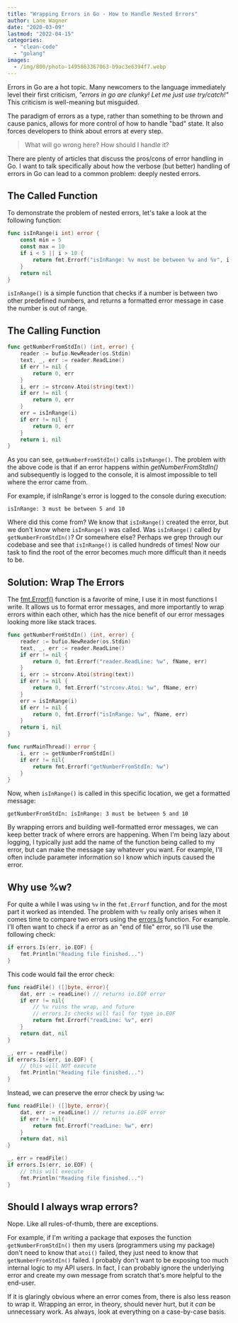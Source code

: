 ```yaml
---
title: "Wrapping Errors in Go - How to Handle Nested Errors"
author: Lane Wagner
date: "2020-03-09"
lastmod: "2022-04-15"
categories: 
  - "clean-code"
  - "golang"
images:
  - /img/800/photo-1495863367063-b9ac3e6394f7.webp
---
```


Errors in Go are a hot topic. Many newcomers to the language immediately level their first criticism, _"errors in go are clunky! Let me just use try/catch!"_ This criticism is well-meaning but misguided.

The paradigm of errors as a type, rather than something to be thrown and cause panics, allows for more control of how to handle "bad" state. It also forces developers to think about errors at every step.

> What will go wrong here? How should I handle it?

There are plenty of articles that discuss the pros/cons of error handling in Go. I want to talk specifically about how the verbose (but better) handling of errors in Go can lead to a common problem: deeply nested errors.

## The Called Function

To demonstrate the problem of nested errors, let's take a look at the following function:

```go
func isInRange(i int) error {
	const min = 5
	const max = 10
	if i < 5 || i > 10 {
		return fmt.Errorf("isInRange: %v must be between %v and %v", i, min, max)
	}
	return nil
}
```

`isInRange()` is a simple function that checks if a number is between two other predefined numbers, and returns a formatted error message in case the number is out of range.

## The Calling Function

```go
func getNumberFromStdIn() (int, error) {
	reader := bufio.NewReader(os.Stdin)
	text, _, err := reader.ReadLine()
	if err != nil {
		return 0, err
	}
	i, err := strconv.Atoi(string(text))
	if err != nil {
		return 0, err
	}
	err = isInRange(i)
	if err != nil {
		return 0, err
	}
	return i, nil
}
```

As you can see, `getNumberFromStdIn()` calls `isInRange()`. The problem with the above code is that if an error happens within _getNumberFromStdIn()_ and subsequently is logged to the console, it is almost impossible to tell where the error came from.

For example, if isInRange's error is logged to the console during execution:

```
isInRange: 3 must be between 5 and 10
```

Where did this come from? We know that `isInRange()` created the error, but we don't know where `isInRange()` was called. Was `isInRange()` called by `getNumberFromStdIn()`? Or somewhere else? Perhaps we grep through our codebase and see that `isInRange()` is called hundreds of times! Now our task to find the root of the error becomes much more difficult than it needs to be.

## Solution: Wrap The Errors

The [fmt.Errorf()](https://pkg.go.dev/fmt#Errorf) function is a favorite of mine, I use it in most functions I write. It allows us to format error messages, and more importantly to wrap errors within each other, which has the nice benefit of our error messages looking more like stack traces.

```go
func getNumberFromStdIn() (int, error) {
	reader := bufio.NewReader(os.Stdin)
	text, _, err := reader.ReadLine()
	if err != nil {
		return 0, fmt.Errorf("reader.ReadLine: %w", fName, err)
	}
	i, err := strconv.Atoi(string(text))
	if err != nil {
		return 0, fmt.Errorf("strconv.Atoi: %w", fName, err)
	}
	err = isInRange(i)
	if err != nil {
		return 0, fmt.Errorf("isInRange: %w", fName, err)
	}
	return i, nil
}

func runMainThread() error {
	i, err := getNumberFromStdIn()
	if err != nil{
		return fmt.Errorf("getNumberFromStdIn: %w")
	}
}
```

Now, when `isInRange()` is called in this specific location, we get a formatted message:

```
getNumberFromStdIn: isInRange: 3 must be between 5 and 10
```

By wrapping errors and building well-formatted error messages, we can keep better track of where errors are happening. When I'm being lazy about logging, I typically just add the name of the function being called to my error, but can make the message say whatever you want. For example, I'll often include parameter information so I know which inputs caused the error.

## Why use %w?

For quite a while I was using `%v` in the `fmt.Errorf` function, and for the most part it worked as intended. The problem with `%v` really only arises when it comes time to compare two errors using the [errors.Is](https://pkg.go.dev/errors#Is) function. For example. I'll often want to check if a error as an "end of file" error, so I'll use the following check:

```go
if errors.Is(err, io.EOF) {
	fmt.Println("Reading file finished...")
}
```

This code would fail the error check:

```go
func readFile() ([]byte, error){
	dat, err := readLine() // returns io.EOF error
	if err != nil{
		// %v ruins the wrap, and future
		// errors.Is checks will fail for type io.EOF
		return fmt.Errorf("readLine: %v", err)
	}
	return dat, nil
}

_, err = readFile()
if errors.Is(err, io.EOF) {
	// this will NOT execute
	fmt.Println("Reading file finished...")
}
```

Instead, we can preserve the error check by using `%w`:

```go
func readFile() ([]byte, error){
	dat, err := readLine() // returns io.EOF error
	if err != nil{
		return fmt.Errorf("readLine: %w", err)
	}
	return dat, nil
}

_, err = readFile()
if errors.Is(err, io.EOF) {
	// this will execute
	fmt.Println("Reading file finished...")
}
```

## Should I always wrap errors?

Nope. Like all rules-of-thumb, there are exceptions.

For example, if I'm writing a package that exposes the function `getNumberFromStdIn()` then my users (programmers using my package) don't need to know that `atoi()` failed, they just need to know that `getNumberFromStdIn()` failed. I probably don't want to be exposing too much internal logic to my API users. In fact, I can probably ignore the underlying error and create my own message from scratch that's more helpful to the end-user.

If it is glaringly obvious where an error comes from, there is also less reason to wrap it. Wrapping an error, in theory, should never hurt, but it *can* be unnecessary work. As always, look at everything on a case-by-case basis.
